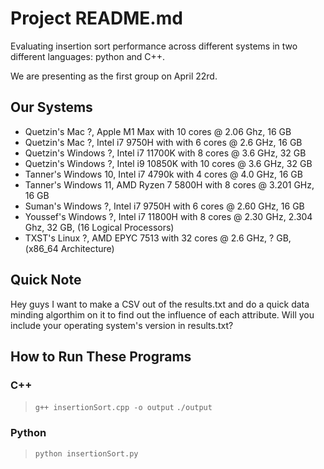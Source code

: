 # Project README.md
Evaluating insertion sort performance across different systems in two different languages: python and C++.

We are presenting as the first group on April 22rd.


## Our Systems
- Quetzin's Mac ?, Apple M1 Max with 10 cores @ 2.06 Ghz, 16 GB
- Quetzin's Mac ?, Intel i7 9750H with with 6 cores @ 2.6 GHz, 16 GB
- Quetzin's Windows ?, Intel i7 11700K with 8 cores @ 3.6 GHz, 32 GB
- Quetzin's Windows ?, Intel i9 10850K with 10 cores @ 3.6 GHz, 32 GB
- Tanner's Windows 10, Intel i7 4790k with 4 cores @ 4.0 GHz, 16 GB
- Tanner's Windows 11, AMD Ryzen 7 5800H with 8 cores @ 3.201 GHz, 16 GB
- Suman's Windows ?, Intel i7 9750H with 6 cores @ 2.60 GHz, 16 GB
- Youssef's Windows ?, Intel i7 11800H with 8 cores @ 2.30 GHz, 2.304 Ghz, 32 GB, (16 Logical Processors)
- TXST's Linux ?, AMD EPYC 7513 with 32 cores @ 2.6 GHz, ? GB, (x86_64 Architecture)

## Quick Note
Hey guys I want to make a CSV out of the results.txt and do a quick data minding algorthim on it to find out the influence of each attribute. Will you include your operating system's version in results.txt?


## How to Run These Programs

### C++
> `g++ insertionSort.cpp -o output`
> `./output`

### Python
> `python insertionSort.py`
